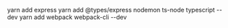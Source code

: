 yarn add express
yarn add @types/express nodemon ts-node typescript --dev
yarn add webpack webpack-cli --dev